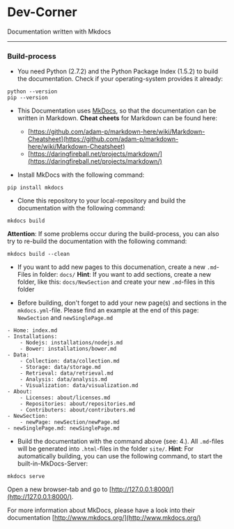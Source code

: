 # Dev-Corner

Documentation written with Mkdocs

***

### Build-process

* You need Python (2.7.2) and the Python Package Index (1.5.2) to build the documentation. Check if your operating-system provides it already:

```
python --version 
pip --version
```

* This Documentation uses [MkDocs](http://www.mkdocs.org/), so that the documentation can be written in Markdown. **Cheat cheets** for Markdown can be found here: 
	* [https://github.com/adam-p/markdown-here/wiki/Markdown-Cheatsheet](https://github.com/adam-p/markdown-here/wiki/Markdown-Cheatsheet)
	* [https://daringfireball.net/projects/markdown/](https://daringfireball.net/projects/markdown/)

* Install MkDocs with the following command:

```
pip install mkdocs
```

* Clone this repository to your local-repository and build the documentation with the following command:

```
mkdocs build
```

**Attention**: If some problems occur during the build-process, you can also try to re-build the documentation with the following command:
```
mkdocs build --clean
```

* If you want to add new pages to this documenation, create a new `.md`-Files in folder: `docs/`
**Hint**: If you want to add sections, create a new folder, like this: `docs/NewSection` and create your new `.md`-files in this folder

* Before building, don't forget to add your new page(s) and sections in the `mkdocs.yml`-file. Please find an example at the end of this page: `NewSection` and `newSinglePage.md`

```
- Home: index.md
- Installations: 
    - Nodejs: installations/nodejs.md
    - Bower: installations/bower.md
- Data:
    - Collection: data/collection.md
    - Storage: data/storage.md
    - Retrieval: data/retrieval.md
    - Analysis: data/analysis.md
    - Visualization: data/visualization.md
- About:
    - Licenses: about/licenses.md
    - Repositories: about/repositories.md
    - Contributers: about/contributers.md
- NewSection:
    - newPage: newSection/newPage.md
- newSinglePage.md: newSinglePage.md
```

* Build the documentation with the command above (see: 4.). All `.md`-files will be generated into `.html`-files in the folder `site/`.
**Hint**: For automatically building, you can use the following command, to start the built-in-MkDocs-Server:

```
mkdocs serve
```
Open a new browser-tab and go to [http://127.0.0.1:8000/](http://127.0.0.1:8000/).

For more information about MkDocs, please have a look into their documentation [http://www.mkdocs.org/](http://www.mkdocs.org/)
